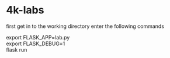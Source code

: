 # 4k-labs
first get in to the working directory
enter the following commands

export FLASK_APP=lab.py\
export FLASK_DEBUG=1\
flask run

